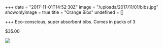 +++
date = "2017-11-01T14:52:30Z"
image = "/uploads/2017/11/01/bibs.jpg"
showonlyimage = true
title = "Orange Bibs"
undefined = []

+++
Eco-conscious, super absorbent bibs. Comes in packs of 3

$35.00

![](/uploads/2017/11/01/bibs.jpg)
